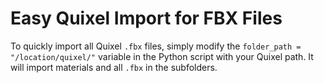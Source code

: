 # Easy Quixel Import for FBX Files

To quickly import all Quixel `.fbx` files, simply modify the `folder_path = "/location/quixel/"` variable in the Python script with your Quixel path.
It will import materials and all `.fbx` in the subfolders.

